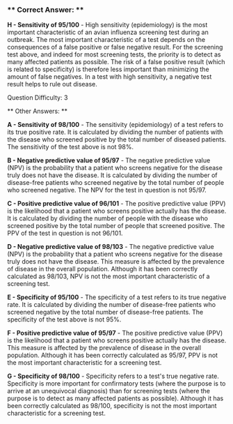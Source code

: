 ### ** Correct Answer: **

**H - Sensitivity of 95/100** - High sensitivity (epidemiology) is the most important characteristic of an avian influenza screening test during an outbreak. The most important characteristic of a test depends on the consequences of a false positive or false negative result. For the screening test above, and indeed for most screening tests, the priority is to detect as many affected patients as possible. The risk of a false positive result (which is related to specificity) is therefore less important than minimizing the amount of false negatives. In a test with high sensitivity, a negative test result helps to rule out disease.

Question Difficulty: 3

** Other Answers: **

**A - Sensitivity of 98/100** - The sensitivity (epidemiology) of a test refers to its true positive rate. It is calculated by dividing the number of patients with the disease who screened positive by the total number of diseased patients. The sensitivity of the test above is not 98%.

**B - Negative predictive value of 95/97** - The negative predictive value (NPV) is the probability that a patient who screens negative for the disease truly does not have the disease. It is calculated by dividing the number of disease-free patients who screened negative by the total number of people who screened negative. The NPV for the test in question is not 95/97.

**C - Positive predictive value of 96/101** - The positive predictive value (PPV) is the likelihood that a patient who screens positive actually has the disease. It is calculated by dividing the number of people with the disease who screened positive by the total number of people that screened positive. The PPV of the test in question is not 96/101.

**D - Negative predictive value of 98/103** - The negative predictive value (NPV) is the probability that a patient who screens negative for the disease truly does not have the disease. This measure is affected by the prevalence of disease in the overall population. Although it has been correctly calculated as 98/103, NPV is not the most important characteristic of a screening test.

**E - Specificity of 95/100** - The specificity of a test refers to its true negative rate. It is calculated by dividing the number of disease-free patients who screened negative by the total number of disease-free patients. The specificity of the test above is not 95%.

**F - Positive predictive value of 95/97** - The positive predictive value (PPV) is the likelihood that a patient who screens positive actually has the disease. This measure is affected by the prevalence of disease in the overall population. Although it has been correctly calculated as 95/97, PPV is not the most important characteristic for a screening test.

**G - Specificity of 98/100** - Specificity refers to a test's true negative rate. Specificity is more important for confirmatory tests (where the purpose is to arrive at an unequivocal diagnosis) than for screening tests (where the purpose is to detect as many affected patients as possible). Although it has been correctly calculated as 98/100, specificity is not the most important characteristic for a screening test.

